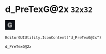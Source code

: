 # d_PreTexG@2x `32x32`
<img src="/img/d_PreTexG.png" width=32 height=32>

``` CSharp
EditorGUIUtility.IconContent("d_PreTexG@2x")
```
```
d_PreTexG@2x
```
